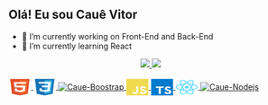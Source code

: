 ## Olá! Eu sou Cauê Vitor
- 🔭 I’m currently working on Front-End and Back-End
- 🌱 I’m currently learning React

<div align="center">
  <a href="https://github.com/cauevitorr">
  <img height="180em" src="https://github-readme-stats.vercel.app/api?username=cauevitorrs&show_icons=true&theme=chartreuse-dark&include_all_commits=true&count_private=true"/>
  <img height="180em" src="https://github-readme-stats.vercel.app/api/top-langs/?username=cauevitorr&layout=compact&langs_count=7&theme=chartreuse-dark"/>
</div>

<div style="display: inline_block"><br>
  <img align="center" alt="Caue-HTML" height="30" width="40" src="https://raw.githubusercontent.com/devicons/devicon/master/icons/html5/html5-original.svg">
  <img align="center" alt="Caue-CSS" height="30" width="40" src="https://raw.githubusercontent.com/devicons/devicon/master/icons/css3/css3-original.svg">
  <img align="center" alt="Caue-Boostrap" height="30" width="40" src="https://cdn.jsdelivr.net/gh/devicons/devicon/icons/bootstrap/bootstrap-original.svg">
  <img align="center" alt="Caue-Js" height="30" width="40" src="https://raw.githubusercontent.com/devicons/devicon/master/icons/javascript/javascript-plain.svg">
  <img align="center" alt="Caue-Ts" height="30" width="40" src="https://raw.githubusercontent.com/devicons/devicon/master/icons/typescript/typescript-plain.svg">
  <img align="center" alt="Caue-React" height="30" width="40" src="https://raw.githubusercontent.com/devicons/devicon/master/icons/react/react-original.svg">
  <img align="center" alt="Caue-Nodejs" height="30" width="40" src="https://cdn.jsdelivr.net/gh/devicons/devicon/icons/nodejs/nodejs-original.svg">
</div>

<!---
cauevitorr/cauevitorr is a ✨ special ✨ repository because its `README.md` (this file) appears on your GitHub profile.
You can click the Preview link to take a look at your changes.
--->
